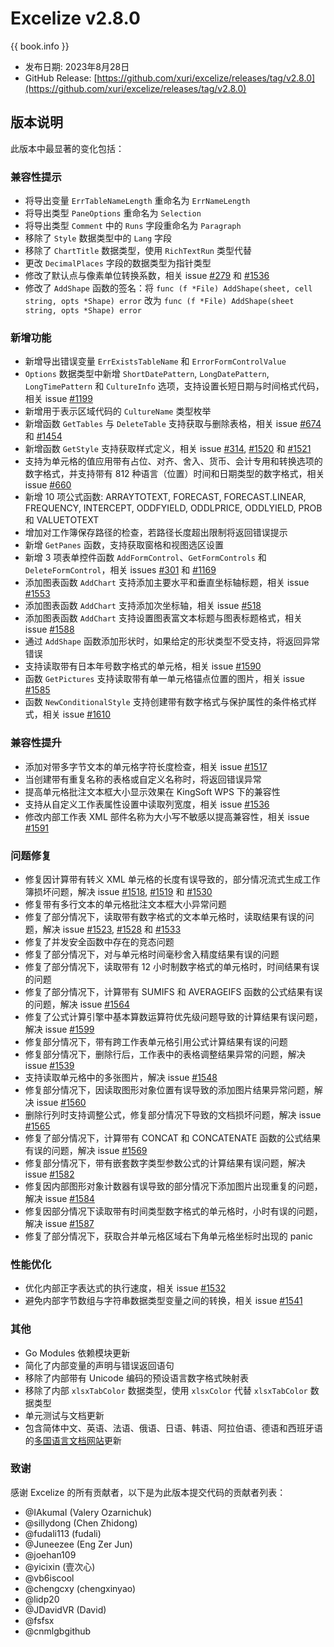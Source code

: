 # Excelize v2.8.0

{{ book.info }}

* 发布日期: 2023年8月28日
* GitHub Release: [https://github.com/xuri/excelize/releases/tag/v2.8.0](https://github.com/xuri/excelize/releases/tag/v2.8.0)

## 版本说明

此版本中最显著的变化包括：

### 兼容性提示

* 将导出变量 `ErrTableNameLength` 重命名为 `ErrNameLength`
* 将导出类型 `PaneOptions` 重命名为 `Selection`
* 将导出类型 `Comment` 中的 `Runs` 字段重命名为 `Paragraph`
* 移除了 `Style` 数据类型中的 `Lang` 字段
* 移除了 `ChartTitle` 数据类型，使用 `RichTextRun` 类型代替
* 更改 `DecimalPlaces` 字段的数据类型为指针类型
* 修改了默认点与像素单位转换系数，相关 issue [#279](https://github.com/xuri/excelize/issues/279) 和 [#1536](https://github.com/xuri/excelize/issues/1536)
* 修改了 `AddShape` 函数的签名：将 `func (f *File) AddShape(sheet, cell string, opts *Shape) error` 改为 `func (f *File) AddShape(sheet string, opts *Shape) error`

### 新增功能

* 新增导出错误变量 `ErrExistsTableName` 和 `ErrorFormControlValue`
* `Options` 数据类型中新增 `ShortDatePattern`, `LongDatePattern`, `LongTimePattern` 和 `CultureInfo` 选项，支持设置长短日期与时间格式代码，相关 issue [#1199](https://github.com/xuri/excelize/issues/1199)
* 新增用于表示区域代码的 `CultureName` 类型枚举
* 新增函数 `GetTables` 与 `DeleteTable` 支持获取与删除表格，相关 issue [#674](https://github.com/xuri/excelize/issues/674) 和 [#1454](https://github.com/xuri/excelize/issues/1454)
* 新增函数 `GetStyle` 支持获取样式定义，相关 issue [#314](https://github.com/xuri/excelize/issues/314), [#1520](https://github.com/xuri/excelize/issues/1520) 和 [#1521](https://github.com/xuri/excelize/issues/1521)
* 支持为单元格的值应用带有占位、对齐、舍入、货币、会计专用和转换选项的数字格式，并支持带有 812 种语言（位置）时间和日期类型的数字格式，相关 issue [#660](https://github.com/xuri/excelize/issues/660)
* 新增 10 项公式函数: ARRAYTOTEXT, FORECAST, FORECAST.LINEAR, FREQUENCY, INTERCEPT, ODDFYIELD, ODDLPRICE, ODDLYIELD, PROB 和 VALUETOTEXT
* 增加对工作簿保存路径的检查，若路径长度超出限制将返回错误提示
* 新增 `GetPanes` 函数，支持获取窗格和视图选区设置
* 新增 3 项表单控件函数 `AddFormControl`、`GetFormControls` 和 `DeleteFormControl`，相关 issues [#301](https://github.com/xuri/excelize/issues/301) 和 [#1169](https://github.com/xuri/excelize/issues/1169)
* 添加图表函数 `AddChart` 支持添加主要水平和垂直坐标轴标题，相关 issue [#1553](https://github.com/xuri/excelize/issues/1553)
* 添加图表函数 `AddChart` 支持添加次坐标轴，相关 issue [#518](https://github.com/xuri/excelize/issues/518)
* 添加图表函数 `AddChart` 支持设置图表富文本标题与图表标题格式，相关 issue [#1588](https://github.com/xuri/excelize/issues/1588)
* 通过 `AddShape` 函数添加形状时，如果给定的形状类型不受支持，将返回异常错误
* 支持读取带有日本年号数字格式的单元格，相关 issue [#1590](https://github.com/xuri/excelize/issues/1590)
* 函数 `GetPictures` 支持读取带有单一单元格锚点位置的图片，相关 issue [#1585](https://github.com/xuri/excelize/issues/1585)
* 函数 `NewConditionalStyle` 支持创建带有数字格式与保护属性的条件格式样式，相关 issue [#1610](https://github.com/xuri/excelize/issues/1610)

### 兼容性提升

* 添加对带多字节文本的单元格字符长度检查，相关 issue [#1517](https://github.com/xuri/excelize/issues/1517)
* 当创建带有重复名称的表格或自定义名称时，将返回错误异常
* 提高单元格批注文本框大小显示效果在 KingSoft WPS 下的兼容性
* 支持从自定义工作表属性设置中读取列宽度，相关 issue [#1536](https://github.com/xuri/excelize/issues/1536)
* 修改内部工作表 XML 部件名称为大小写不敏感以提高兼容性，相关 issue [#1591](https://github.com/xuri/excelize/issues/1591)

### 问题修复

* 修复因计算带有转义 XML 单元格的长度有误导致的，部分情况流式生成工作簿损坏问题，解决 issue [#1518](https://github.com/xuri/excelize/issues/1518), [#1519](https://github.com/xuri/excelize/issues/1519) 和 [#1530](https://github.com/xuri/excelize/issues/1530)
* 修复带有多行文本的单元格批注文本框大小异常问题
* 修复了部分情况下，读取带有数字格式的文本单元格时，读取结果有误的问题，解决 issue [#1523](https://github.com/xuri/excelize/issues/1523), [#1528](https://github.com/xuri/excelize/issues/1528) 和 [#1533](https://github.com/xuri/excelize/issues/1533)
* 修复了并发安全函数中存在的竞态问题
* 修复了部分情况下，对与单元格时间毫秒舍入精度结果有误的问题
* 修复了部分情况下，读取带有 12 小时制数字格式的单元格时，时间结果有误的问题
* 修复了部分情况下，计算带有 SUMIFS 和 AVERAGEIFS 函数的公式结果有误的问题，解决 issue [#1564](https://github.com/xuri/excelize/issues/1564)
* 修复了公式计算引擎中基本算数运算符优先级问题导致的计算结果有误问题，解决 issue [#1599](https://github.com/xuri/excelize/issues/1599)
* 修复部分情况下，带有跨工作表单元格引用公式计算结果有误的问题
* 修复部分情况下，删除行后，工作表中的表格调整结果异常的问题，解决 issue [#1539](https://github.com/xuri/excelize/issues/1539)
* 支持读取单元格中的多张图片，解决 issue [#1548](https://github.com/xuri/excelize/issues/1548)
* 修复部分情况下，因读取图形对象位置有误导致的添加图片结果异常问题，解决 issue [#1560](https://github.com/xuri/excelize/issues/1560)
* 删除行列时支持调整公式，修复部分情况下导致的文档损坏问题，解决 issue [#1565](https://github.com/xuri/excelize/issues/1565)
* 修复了部分情况下，计算带有 CONCAT 和 CONCATENATE 函数的公式结果有误的问题，解决 issue [#1569](https://github.com/xuri/excelize/issues/1569)
* 修复部分情况下，带有嵌套数字类型参数公式的计算结果有误问题，解决 issue [#1582](https://github.com/xuri/excelize/issues/1582)
* 修复因内部图形对象计数器有误导致的部分情况下添加图片出现重复的问题，解决 issue [#1584](https://github.com/xuri/excelize/issues/1584)
* 修复因部分情况下读取带有时间类型数字格式的单元格时，小时有误的问题，解决 issue [#1587](https://github.com/xuri/excelize/issues/1587)
* 修复了部分情况下，获取合并单元格区域右下角单元格坐标时出现的 panic

### 性能优化

* 优化内部正字表达式的执行速度，相关 issue [#1532](https://github.com/xuri/excelize/issues/1532)
* 避免内部字节数组与字符串数据类型变量之间的转换，相关 issue [#1541](https://github.com/xuri/excelize/issues/1541)

### 其他

* Go Modules 依赖模块更新
* 简化了内部变量的声明与错误返回语句
* 移除了内部带有 Unicode 编码的预设语言数字格式映射表
* 移除了内部 `xlsxTabColor` 数据类型，使用 `xlsxColor` 代替 `xlsxTabColor` 数据类型
* 单元测试与文档更新
* 包含简体中文、英语、法语、俄语、日语、韩语、阿拉伯语、德语和西班牙语的[多国语言文档网站](https://xuri.me/excelize)更新

### 致谢

感谢 Excelize 的所有贡献者，以下是为此版本提交代码的贡献者列表：

* @IAkumaI (Valery Ozarnichuk)
* @sillydong (Chen Zhidong)
* @fudali113 (fudali)
* @Juneezee (Eng Zer Jun)
* @joehan109
* @yicixin (壹次心)
* @vb6iscool
* @chengcxy (chengxinyao)
* @lidp20
* @JDavidVR (David)
* @fsfsx
* @cnmlgbgithub
